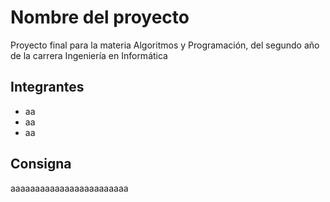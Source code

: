 # Nombre del proyecto
Proyecto final para la materia Algoritmos y Programación, del segundo año de la carrera Ingeniería en Informática

## Integrantes
* aa
* aa
* aa

## Consigna
aaaaaaaaaaaaaaaaaaaaaaaa
